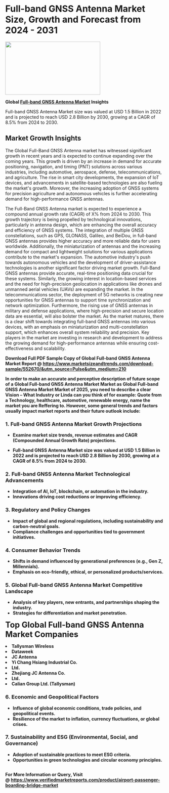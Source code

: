 <H1>Full-band GNSS Antenna Market Size, Growth and Forecast from 2024 - 2031</H1><img class="aligncenter size-medium wp-image-584254" src="https://thirdeyenews.in/wp-content/uploads/2024/09/Global-Market-Research-300x168.jpeg" alt="" width="300" height="168" /><p><strong>Global&nbsp;<a href="https://www.marketsizeandtrends.com/download-sample/552670/&amp;utm_source=Pulse&amp;utm_medium=210">Full-band GNSS Antenna Market</a> Insights</strong></p><p>Full-band GNSS Antenna Market size was valued at USD 1.5 Billion in 2022 and is projected to reach USD 2.8 Billion by 2030, growing at a CAGR of 8.5% from 2024 to 2030.</p><p><h2>Market Growth Insights</h2> <p>The Global Full-Band GNSS Antenna market has witnessed significant growth in recent years and is expected to continue expanding over the coming years. This growth is driven by an increase in demand for accurate positioning, navigation, and timing (PNT) solutions across various industries, including automotive, aerospace, defense, telecommunications, and agriculture. The rise in smart city developments, the expansion of IoT devices, and advancements in satellite-based technologies are also fueling the market's growth. Moreover, the increasing adoption of GNSS systems for precision agriculture and autonomous vehicles is further accelerating demand for high-performance GNSS antennas.</p> <p><strong></strong></p> <p>The Full-Band GNSS Antenna market is expected to experience a compound annual growth rate (CAGR) of X% from 2024 to 2030. This growth trajectory is being propelled by technological innovations, particularly in antenna design, which are enhancing the overall accuracy and efficiency of GNSS systems. The integration of multiple GNSS constellations, such as GPS, GLONASS, Galileo, and BeiDou, in full-band GNSS antennas provides higher accuracy and more reliable data for users worldwide. Additionally, the miniaturization of antennas and the increasing demand for compact and lightweight solutions for various applications contribute to the market's expansion. The automotive industry's push towards autonomous vehicles and the development of driver-assistance technologies is another significant factor driving market growth. Full-Band GNSS antennas provide accurate, real-time positioning data crucial for these systems. Similarly, the growing interest in location-based services and the need for high-precision geolocation in applications like drones and unmanned aerial vehicles (UAVs) are expanding the market. In the telecommunications sector, the deployment of 5G networks is creating new opportunities for GNSS antennas to support time synchronization and network optimization. Furthermore, the rising use of GNSS antennas in military and defense applications, where high-precision and secure location data are essential, will also bolster the market. As the market matures, there is a clear shift towards integrating full-band GNSS antennas into various devices, with an emphasis on miniaturization and multi-constellation support, which enhances overall system reliability and precision. Key players in the market are investing in research and development to address the growing demand for high-performance antennas while ensuring cost-effectiveness and scalability. <p><strong></p><p><span class=""><strong>Download Full PDF Sample Copy of Global Full-band GNSS Antenna Market Report</strong> @ <a href="https://www.marketsizeandtrends.com/download-sample/552670/&amp;utm_source=Pulse&amp;utm_medium=210" target="_blank">https://www.marketsizeandtrends.com/download-sample/552670/&amp;utm_source=Pulse&amp;utm_medium=210</a></span></p><p>In order to make an accurate and perceptive description of future scope of a Global&nbsp;Full-band GNSS Antenna Market Market as Global&nbsp;Full-band GNSS Antenna Market Market of 2025, you need to describe a clear Vision &ndash; What Industry or Linda can you think of for example: Quote from a Technology, healthcare, automotive, renewable energy, name the market you are Reffering to. However, some general trends and factors usually impact market reports and their future outlook include:</p><h3>1.&nbsp;<strong>Full-band GNSS Antenna Market Growth Projections</strong></h3><ul><li>Examine market size trends, revenue estimates and CAGR (Compounded Annual Growth Rate) projections.</li><li><p>Full-band GNSS Antenna Market size was valued at USD 1.5 Billion in 2022 and is projected to reach USD 2.8 Billion by 2030, growing at a CAGR of 8.5% from 2024 to 2030.</p></li></ul><h3>2.&nbsp;<strong>Full-band GNSS Antenna Market Technological Advancements</strong></h3><ul><li>Integration of AI, IoT, blockchain, or automation in the industry.</li><li>Innovations driving cost reductions or improving efficiency.</li></ul><h3>3.&nbsp;<strong>Regulatory and Policy Changes</strong></h3><ul><li>Impact of global and regional regulations, including sustainability and carbon-neutral goals.</li><li>Compliance challenges and opportunities tied to government initiatives.</li></ul><h3>4.&nbsp;<strong>Consumer Behavior Trends</strong></h3><ul><li>Shifts in demand influenced by generational preferences (e.g., Gen Z, Millennials).</li><li>Emphasis on eco-friendly, ethical, or personalized products/services.</li></ul><h3>5.&nbsp;<strong>Global Full-band GNSS Antenna Market Competitive Landscape</strong></h3><ul><li>Analysis of key players, new entrants, and partnerships shaping the industry.</li><li>Strategies for differentiation and market penetration.</li></ul><p data-pm-slice="1 1 []"><span style="color: inherit; font-family: inherit; font-size: 25px;">Top Global Full-band GNSS Antenna Market Companies</span></p><div class="" data-test-id=""><p><li>Tallysman Wireless</li><li> Dataweek</li><li> JC Antenna</li><li> Yi Chang Hsiang Industrial Co.</li><li> Ltd.</li><li> Zhejiang JC Antenna Co.</li><li> Ltd.</li><li> Calian Group Ltd. (Tallysman)</li></p></div><h3>6.&nbsp;<strong>Economic and Geopolitical Factors</strong></h3><ul><li>Influence of global economic conditions, trade policies, and geopolitical events.</li><li>Resilience of the market to inflation, currency fluctuations, or global crises.</li></ul><h3>7.&nbsp;<strong>Sustainability and ESG (Environmental, Social, and Governance)</strong></h3><ul><li>Adoption of sustainable practices to meet ESG criteria.</li><li>Opportunities in green technologies and circular economy principles.</li></ul><h2><strong style="font-size: 14px;">For More Information or Query, Visit @&nbsp;</strong><a style="background-color: #ffffff; font-size: 14px;" href="https://www.marketsizeandtrends.com/report/full-band-gnss-antenna-market/" target="_blank">https://www.verifiedmarketreports.com/product/airport-passenger-boarding-bridge-market</a></h2>

